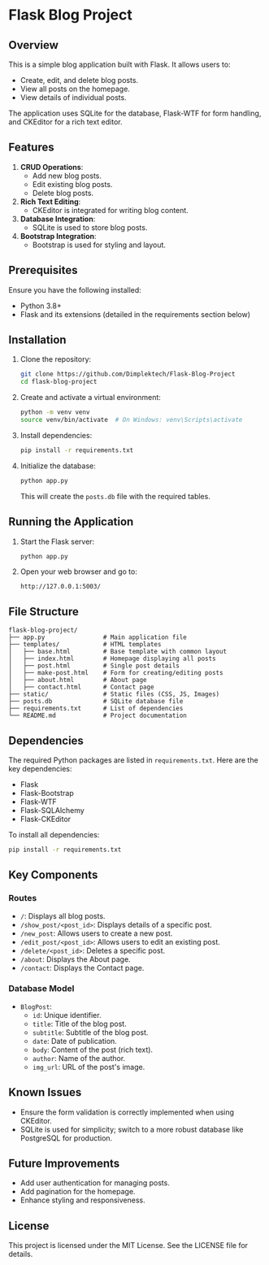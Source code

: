 # Flask Blog Project

## Overview
This is a simple blog application built with Flask. It allows users to:
- Create, edit, and delete blog posts.
- View all posts on the homepage.
- View details of individual posts.

The application uses SQLite for the database, Flask-WTF for form handling, and CKEditor for a rich text editor.

## Features
1. **CRUD Operations**:
   - Add new blog posts.
   - Edit existing blog posts.
   - Delete blog posts.
2. **Rich Text Editing**:
   - CKEditor is integrated for writing blog content.
3. **Database Integration**:
   - SQLite is used to store blog posts.
4. **Bootstrap Integration**:
   - Bootstrap is used for styling and layout.

## Prerequisites
Ensure you have the following installed:
- Python 3.8+
- Flask and its extensions (detailed in the requirements section below)

## Installation
1. Clone the repository:
   ```bash
   git clone https://github.com/Dimplektech/Flask-Blog-Project
   cd flask-blog-project
   ```

2. Create and activate a virtual environment:
   ```bash
   python -m venv venv
   source venv/bin/activate  # On Windows: venv\Scripts\activate
   ```

3. Install dependencies:
   ```bash
   pip install -r requirements.txt
   ```

4. Initialize the database:
   ```bash
   python app.py
   ```
   This will create the `posts.db` file with the required tables.

## Running the Application
1. Start the Flask server:
   ```bash
   python app.py
   ```

2. Open your web browser and go to:
   ```
   http://127.0.0.1:5003/
   ```

## File Structure
```
flask-blog-project/
├── app.py                # Main application file
├── templates/            # HTML templates
│   ├── base.html         # Base template with common layout
│   ├── index.html        # Homepage displaying all posts
│   ├── post.html         # Single post details
│   ├── make-post.html    # Form for creating/editing posts
│   ├── about.html        # About page
│   ├── contact.html      # Contact page
├── static/               # Static files (CSS, JS, Images)
├── posts.db              # SQLite database file
├── requirements.txt      # List of dependencies
└── README.md             # Project documentation
```

## Dependencies
The required Python packages are listed in `requirements.txt`. Here are the key dependencies:
- Flask
- Flask-Bootstrap
- Flask-WTF
- Flask-SQLAlchemy
- Flask-CKEditor

To install all dependencies:
```bash
pip install -r requirements.txt
```

## Key Components
### Routes
- `/`: Displays all blog posts.
- `/show_post/<post_id>`: Displays details of a specific post.
- `/new_post`: Allows users to create a new post.
- `/edit_post/<post_id>`: Allows users to edit an existing post.
- `/delete/<post_id>`: Deletes a specific post.
- `/about`: Displays the About page.
- `/contact`: Displays the Contact page.

### Database Model
- `BlogPost`:
  - `id`: Unique identifier.
  - `title`: Title of the blog post.
  - `subtitle`: Subtitle of the blog post.
  - `date`: Date of publication.
  - `body`: Content of the post (rich text).
  - `author`: Name of the author.
  - `img_url`: URL of the post's image.

## Known Issues
- Ensure the form validation is correctly implemented when using CKEditor.
- SQLite is used for simplicity; switch to a more robust database like PostgreSQL for production.

## Future Improvements
- Add user authentication for managing posts.
- Add pagination for the homepage.
- Enhance styling and responsiveness.

## License
This project is licensed under the MIT License. See the LICENSE file for details.

